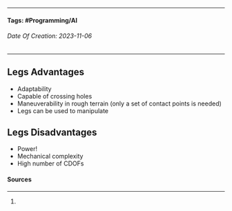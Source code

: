 __________________________________________________________________________
#### **Tags:** #Programming/AI 
###### *Date Of Creation: 2023-11-06*
__________________________________________________________________________

## Legs Advantages
- Adaptability
- Capable of crossing holes
- Maneuverability in rough terrain (only a set of contact points is needed)
- Legs can be used to manipulate
## Legs Disadvantages
- Power!
- Mechanical complexity
- High number of CDOFs

#### Sources
__________________________________________________________________________
1. 